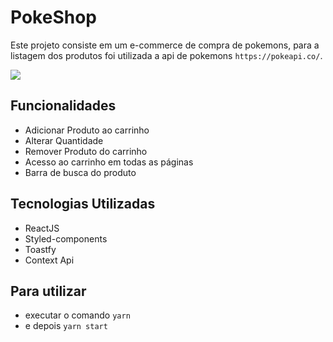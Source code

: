 # PokeShop

Este projeto consiste em um e-commerce de compra de pokemons, para a listagem dos produtos foi utilizada a api de pokemons `https://pokeapi.co/`. 

![](simulacao.gif)



## Funcionalidades 
  * Adicionar Produto ao carrinho
  * Alterar Quantidade
  * Remover Produto do carrinho
  * Acesso ao carrinho em todas as páginas
  * Barra de busca do produto
  
## Tecnologias Utilizadas
  * ReactJS
  * Styled-components
  * Toastfy
  * Context Api

## Para utilizar 
 * executar o comando `yarn`
 * e depois `yarn start`



